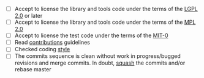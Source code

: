 - [ ] Accept to license the library and tools code under the terms
  of the [LGPL 2.0](https://spdx.org/licenses/LGPL-2.0-or-later.html) or later
- [ ] Accept to license the library and tools code under the terms
  of the [MPL 2.0](https://spdx.org/licenses/MPL-2.0)
- [ ] Accept to license the test code under the terms
  of the [MIT-0](https://spdx.org/licenses/MIT-0.html)
- [ ] Read [contributions](https://github.com/podofo/podofo#contributions) guidelines
- [ ] Checked coding [style](https://github.com/podofo/podofo/blob/master/CODING-STYLE.md)
- [ ] The commits sequence is clean without work in progress/bugged revisions and merge commits. In doubt, [squash](https://github.com/podofo/podofo/wiki/Squash-git-history-guide) the commits and/or rebase master
